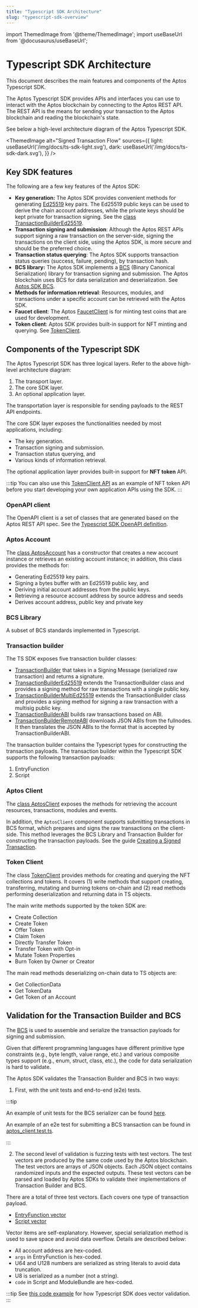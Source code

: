 ```yaml
---
title: "Typescript SDK Architecture"
slug: "typescript-sdk-overview"
---
```


import ThemedImage from '@theme/ThemedImage';
import useBaseUrl from '@docusaurus/useBaseUrl';

# Typescript SDK Architecture 

This document describes the main features and components of the Aptos Typescript SDK.

The Aptos Typescript SDK provides APIs and interfaces you can use to interact with the Aptos blockchain by connecting to the Aptos REST API. The REST API is the means for sending your transaction to the Aptos blockchain and reading the blockchain's state.

See below a high-level architecture diagram of the Aptos Typescript SDK.

<ThemedImage
alt="Signed Transaction Flow"
sources={{
    light: useBaseUrl('/img/docs/ts-sdk-light.svg'),
    dark: useBaseUrl('/img/docs/ts-sdk-dark.svg'),
  }}
/>

## Key SDK features

The following are a few key features of the Aptos SDK:

- **Key generation:** The Aptos SDK provides convenient methods for generating [Ed25519](https://ed25519.cr.yp.to/) key pairs. The Ed25519 public keys can be used to derive the chain account addresses, while the private keys should be kept private for transaction signing. See the [class TransactionBuilderEd25519](https://aptos-labs.github.io/ts-sdk-doc/classes/TransactionBuilderEd25519.html).
- **Transaction signing and submission**: Although the Aptos REST APIs support signing a raw transaction on the server-side, signing the transactions on the client side, using the Aptos SDK, is more secure and should be the preferred choice.
- **Transaction status querying**: The Aptos SDK supports transaction status queries (success, failure, pending), by transaction hash.
- **BCS library:** The Aptos SDK implements a [BCS](https://docs.rs/bcs/latest/bcs/) (Binary Canonical Serialization) library for transaction signing and submission. The Aptos blockchain uses BCS for data serialization and deserialization. See [Aptos SDK BCS](https://aptos-labs.github.io/ts-sdk-doc/modules/BCS.html).
- **Methods for information retrieval**: Resources, modules, and transactions under a specific account can be retrieved with the Aptos SDK.
- **Faucet client**: The Aptos [FaucetClient](https://aptos-labs.github.io/ts-sdk-doc/classes/FaucetClient.html) is for minting test coins that are used for development.
- **Token client**: Aptos SDK provides built-in support for NFT minting and querying. See [TokenClient](https://aptos-labs.github.io/ts-sdk-doc/classes/TokenClient.html).

## Components of the Typescript SDK

The Aptos Typescript SDK has three logical layers. Refer to the above high-level architecture diagram:

1. The transport layer.
2. The core SDK layer.
3. An optional application layer.

The transportation layer is responsible for sending payloads to the REST API endpoints.

The core SDK layer exposes the functionalities needed by most applications, including:

- The key generation.
- Transaction signing and submission.
- Transaction status querying, and
- Various kinds of information retrieval.

The optional application layer provides built-in support for **NFT token** API.

:::tip
You can also use this [TokenClient API](https://aptos-labs.github.io/ts-sdk-doc/classes/TokenClient.html) as an example of NFT token API before you start developing your own application APIs using the SDK.
:::

### OpenAPI client

The OpenAPI client is a set of classes that are generated based on the Aptos REST API spec. See the [Typescript SDK OpenAPI definition](https://aptos-labs.github.io/ts-sdk-doc/).

### Aptos Account

The [class AptosAccount](https://aptos-labs.github.io/ts-sdk-doc/classes/AptosAccount.html) has a constructor that creates a new account instance or retrieves an existing account instance; in addition, this class provides the methods for:

- Generating Ed25519 key pairs.
- Signing a bytes buffer with an Ed25519 public key, and
- Deriving initial account addresses from the public keys.
- Retrieving a resource account address by source address and seeds
- Derives account address, public key and private key

### BCS Library

A subset of BCS standards implemented in Typescript.

### Transaction builder

The TS SDK exposes five transaction builder classes:
- [TransactionBuilder](https://aptos-labs.github.io/ts-sdk-doc/classes/TransactionBuilder.html) that takes in a Signing Message (serialized raw transaction) and returns a signature.
- [TransactionBuilderEd25519](https://aptos-labs.github.io/ts-sdk-doc/classes/TransactionBuilderEd25519.html) extends the TransactionBuilder class and provides a signing method for raw transactions with a single public key.
- [TransactionBuilderMultiEd25519](https://aptos-labs.github.io/ts-sdk-doc/classes/TransactionBuilderMultiEd25519.html) extends the TransactionBuilder class and provides a signing method for signing a raw transaction with a multisig public key.
- [TransactionBuilderABI](https://aptos-labs.github.io/ts-sdk-doc/classes/TransactionBuilderABI.html) builds raw transactions based on ABI.
- [TransactionBuilderRemoteABI](https://aptos-labs.github.io/ts-sdk-doc/classes/TransactionBuilderRemoteABI.html) downloads JSON ABIs from the fullnodes. It then translates the JSON ABIs to the format that is accepted by TransactionBuilderABI.

The transaction builder contains the Typescript types for constructing the transaction payloads. The transaction builder within the Typescript SDK supports the following transaction payloads:

1. EntryFunction
2. Script

### Aptos Client

The [class AptosClient](https://aptos-labs.github.io/ts-sdk-doc/classes/AptosClient.html) exposes the methods for retrieving the account resources, transactions, modules and events.

In addition, the `AptosClient` component supports submitting transactions in BCS format, which prepares and signs the raw transactions on the client-side. This method leverages the BCS Library and Transaction Builder for constructing the transaction payloads. See the guide [Creating a Signed Transaction](../../guides/sign-a-transaction.md).

### Token Client

The class [TokenClient](https://aptos-labs.github.io/ts-sdk-doc/classes/TokenClient.html) provides methods for creating and querying the NFT collections and tokens.
It covers (1) write methods that support creating, transferring, mutating and burning tokens on-chain and (2) read methods performing deserialization and returning data in TS objects.

The main write methods supported by the token SDK are:
- Create Collection
- Create Token
- Offer Token
- Claim Token
- Directly Transfer Token
- Transfer Token with Opt-in
- Mutate Token Properties
- Burn Token by Owner or Creator

The main read methods deserializing on-chain data to TS objects are:
- Get CollectionData
- Get TokenData
- Get Token of an Account

## Validation for the Transaction Builder and BCS

The [BCS](https://docs.rs/bcs/latest/bcs/) is used to assemble and serialize the transaction payloads for signing and submission.

Given that different programming languages have different primitive type constraints (e.g., byte length, value range, etc.) and various composite types support (e.g., enum, struct, class, etc.), the code for data serialization is hard to validate.

The Aptos SDK validates the Transaction Builder and BCS in two ways:

1. First, with the unit tests and end-to-end (e2e) tests.

:::tip

An example of unit tests for the BCS serializer can be found [here](https://github.com/aptos-labs/aptos-core/blob/main/ecosystem/typescript/sdk/src/bcs/serializer.test.ts).

An example of an e2e test for submitting a BCS transaction can be found in [aptos_client.test.ts](https://github.com/aptos-labs/aptos-core/blob/f4a7820a61f22ed8306219621402d96f70379d20/ecosystem/typescript/sdk/src/tests/e2e/aptos_client.test.ts#L78).

:::

2. The second level of validation is fuzzing tests with test vectors. The test vectors are produced by the same code used by the Aptos blockchain. The test vectors are arrays of JSON objects. Each JSON object contains randomized inputs and the expected outputs. These test vectors can be parsed and loaded by Aptos SDKs to validate their implementations of Transaction Builder and BCS.

There are a total of three test vectors. Each covers one type of transaction payload.

- [EntryFunction vector](https://github.com/aptos-labs/aptos-core/blob/main/api/goldens/aptos_api__tests__transaction_vector_test__test_entry_function_payload.json)
- [Script vector](https://github.com/aptos-labs/aptos-core/blob/main/api/goldens/aptos_api__tests__transaction_vector_test__test_script_payload.json)

Vector items are self-explanatory. However, special serialization method is used to save space and avoid data overflow. Details are described below:

- All account address are hex-coded.
- `args` in EntryFunction is hex-coded.
- U64 and U128 numbers are serialized as string literals to avoid data truncation.
- U8 is serialized as a number (not a string).
- `code` in Script and ModuleBundle are hex-coded.

:::tip
See [this code example](https://github.com/aptos-labs/aptos-core/blob/main/ecosystem/typescript/sdk/src/transaction_builder/transaction_vector.test.ts) for how Typescript SDK does vector validation.
:::
